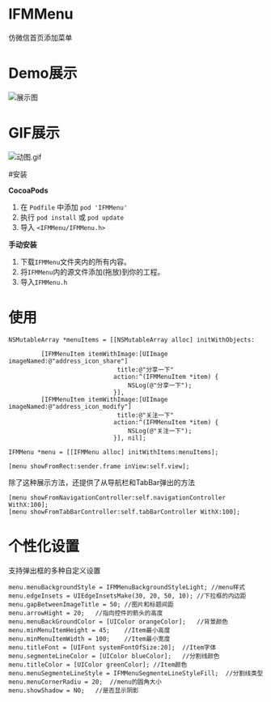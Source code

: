# IFMMenu
仿微信首页添加菜单

# Demo展示
![展示图](http://upload-images.jianshu.io/upload_images/953487-26b88310ebdae1c7.png?imageMogr2/auto-orient/strip%7CimageView2/2/w/1240)
# GIF展示
![动图.gif](http://upload-images.jianshu.io/upload_images/953487-68193b87b16e8f69.gif?imageMogr2/auto-orient/strip)

#安装

 **CocoaPods**

1. 在 `Podfile` 中添加 `pod 'IFMMenu'`
2. 执行 `pod install` 或 `pod update`
3. 导入 `<IFMMenu/IFMMenu.h> `

**手动安装**

1. 下载`IFMMenu`文件夹内的所有内容。
2. 将`IFMMenu`内的源文件添加(拖放)到你的工程。
3. 导入`IFMMenu.h`

# 使用

```
NSMutableArray *menuItems = [[NSMutableArray alloc] initWithObjects:
                                 
         [IFMMenuItem itemWithImage:[UIImage imageNamed:@"address_icon_share"]
                              title:@"分享一下"
                             action:^(IFMMenuItem *item) {
                                 NSLog(@"分享一下");
                             }],
         [IFMMenuItem itemWithImage:[UIImage imageNamed:@"address_icon_modify"]
                              title:@"关注一下"
                             action:^(IFMMenuItem *item) {
                                 NSLog(@"关注一下");
                             }], nil];
    
IFMMenu *menu = [[IFMMenu alloc] initWithItems:menuItems];

[menu showFromRect:sender.frame inView:self.view];

```
除了这种展示方法，还提供了从导航栏和TabBar弹出的方法

```
[menu showFromNavigationController:self.navigationController WithX:100];
[menu showFromTabBarController:self.tabBarController WithX:100];
```

# 个性化设置
支持弹出框的多种自定义设置


```
menu.menuBackgroundStyle = IFMMenuBackgroundStyleLight; //menu样式
menu.edgeInsets = UIEdgeInsetsMake(30, 20, 50, 10); //下拉框的内边距
menu.gapBetweenImageTitle = 50; //图片和标题间距
menu.arrowHight = 20;   //指向控件的箭头的高度
menu.menuBackGroundColor = [UIColor orangeColor];   //背景颜色
menu.minMenuItemHeight = 45;    //Item最小高度
menu.minMenuItemWidth = 100;    //Item最小宽度
menu.titleFont = [UIFont systemFontOfSize:20];  //Item字体
menu.segmenteLineColor = [UIColor blueColor];   //分割线颜色
menu.titleColor = [UIColor greenColor]; //Item颜色
menu.menuSegmenteLineStyle = IFMMenuSegmenteLineStyleFill;  //分割线类型
menu.menuCornerRadiu = 20;  //menu的圆角大小
menu.showShadow = NO;   //是否显示阴影
```


